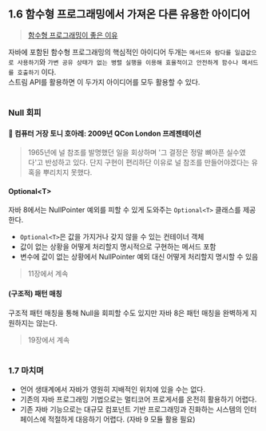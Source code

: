 ## 1.6 함수형 프로그래밍에서 가져온 다른 유용한 아이디어
> [함수형 프로그래밍이 좋은 이유](http://ruaa.me/why-functional-matters/)

자바에 포함된 함수형 프로그래밍의 핵심적인 아이디어 두개는 `메서드와 람다를 일급값으로 사용하기`와 `가변 공유 상태가 없는 병렬 실행을 이용해 효율적이고 안전하게 함수나 메서드를 호출하기` 이다.  
스트림 API를 활용하면 이 두가지 아이디어를 모두 활용할 수 있다.

#
### Null 회피

#### 💬 컴퓨터 거장 토니 호아레: 2009년 QCon London 프레젠테이션  
> 1965년에 널 참조를 발명했던 일을 회상하며 '그 결정은 정말 뼈아픈 실수였다'고 반성하고 있다. 단지 구현이 편리하단 이유로 널 참조를 만들어야겠다는 유혹을 뿌리치지 못했다.

#### Optional<T\>

자바 8에서는 NullPointer 예외를 피할 수 있게 도와주는 `Optional<T>` 클래스를 제공한다.
- `Optional<T>`은 값을 가지거나 갖지 않을 수 있는 컨테이너 객체
- 값이 없는 상황을 어떻게 처리할지 명시적으로 구현하는 메서드 포함
- 변수에 값이 없는 상황에서 NullPointer 예외 대신 어떻게 처리할지 명시할 수 있음

> 11장에서 계속

#### (구조적) 패턴 매칭
구조적 패턴 매칭을 통해 Null을 회피할 수도 있지만 자바 8은 패턴 매칭을 완벽하게 지원하지는 않는다.
> 19장에서 계속

#
### 1.7 마치며

- 언어 생태계에서 자바가 영원히 지배적인 위치에 있을 수는 없다.
- 기존의 자바 프로그래밍 기법으로는 멀티코어 프로게서를 온전히 활용하기 어렵다.
- 기존 자바 기능으로는 대규모 컴포넌트 기반 프로그래밍과 진화하는 시스템의 인터페이스에 적절하게 대응하기 어렵다. (자바 9 모듈 활용 필요)

